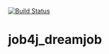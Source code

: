 [![Build Status](https://travis-ci.org/KrylovDenisK/job4j_dreamjob.svg?branch=master)](https://travis-ci.org/KrylovDenisK/job4j_dreamjob)
# job4j_dreamjob